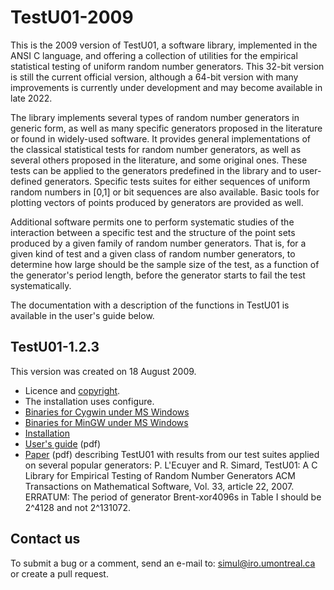 # TestU01-2009
This is the 2009 version of TestU01, a software library, implemented in the ANSI C language, and offering a collection of utilities for the empirical statistical testing of uniform random number generators. This 32-bit version is still the current official version, although a 64-bit version with many improvements is currently under development and may become available in late 2022.

The library implements several types of random number generators in generic form, as well as many specific generators proposed in the literature or found in widely-used software. It provides general implementations of the classical statistical tests for random number generators, as well as several others proposed in the literature, and some original ones. These tests can be applied to the generators predefined in the library and to user-defined generators. Specific tests suites for either sequences of uniform random numbers in [0,1] or bit sequences are also available. Basic tools for plotting vectors of points produced by generators are provided as well.

Additional software permits one to perform systematic studies of the interaction between a specific test and the structure of the point sets produced by a given family of random number generators. That is, for a given kind of test and a given class of random number generators, to determine how large should be the sample size of the test, as a function of the generator's period length, before the generator starts to fail the test systematically.

The documentation with a description of the functions in TestU01 is available in the user's guide below.

## TestU01-1.2.3
This version was created on 18 August 2009.

- Licence and [copyright](http://simul.iro.umontreal.ca/testu01/copyright.html).
- The installation uses configure.
- [Binaries for Cygwin under MS Windows](http://simul.iro.umontreal.ca/testu01/bin-cygwin.zip)
- [Binaries for MinGW under MS Windows](http://simul.iro.umontreal.ca/testu01/bin-mingw.zip)
- [Installation](http://simul.iro.umontreal.ca/testu01/install.html)
- [User's guide](http://simul.iro.umontreal.ca/testu01/guideshorttestu01.pdf) (pdf)
- [Paper](http://portal.acm.org/citation.cfm?doid=1268776.1268777) (pdf) describing TestU01 with results from our test suites applied on several popular generators: P. L'Ecuyer and R. Simard, TestU01: A C Library for Empirical Testing of Random Number Generators ACM Transactions on Mathematical Software, Vol. 33, article 22, 2007.
      ERRATUM: The period of generator Brent-xor4096s in Table I should be 2^4128 and not 2^131072.
      
## Contact us
To submit a bug or a comment, send an e-mail to:
[simul@iro.umontreal.ca](simul@iro.umontreal.ca)
or create a pull request.
